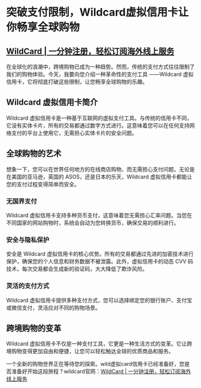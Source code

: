 # 突破支付限制，Wildcard虚拟信用卡让你畅享全球购物

## [WildCard | 一分钟注册，轻松订阅海外线上服务](https://yeka.ai/i/CEO)

在全球化的浪潮中，跨境购物已成为一种趋势。然而，传统的支付方式往往限制了我们的购物体验。今天，我要向您介绍一种革命性的支付工具 ——Wildcard 虚拟信用卡，它将彻底打破这些限制，让您畅享全球购物的乐趣。

## Wildcard 虚拟信用卡简介

Wildcard 虚拟信用卡是一种基于互联网的虚拟支付工具。与传统的信用卡不同，它没有实体卡片，所有的交易都通过数字方式进行。这意味着您可以在任何支持网络支付的平台上使用它，无需担心实体卡片的安全问题。

## 全球购物的艺术

想象一下，您可以在世界任何地方的在线商店购物，而无需担心支付问题。无论是在美国的亚马逊，英国的 ASOS，还是日本的乐天，Wildcard 虚拟信用卡都能让您的支付过程变得简单而安全。

### 无国界支付

Wildcard 虚拟信用卡支持多种货币支付，这意味着您无需担心汇率问题。当您在不同国家的网站购物时，系统会自动为您转换货币，确保交易的顺利进行。

### 安全与隐私保护

安全是 Wildcard 虚拟信用卡的核心优势。所有的交易都通过先进的加密技术进行保护，确保您的个人信息和财务数据不被泄露。此外，虚拟信用卡的动态 CVV 码技术，每次交易都会生成新的验证码，大大降低了欺诈风险。

### 灵活的支付方式

Wildcard 虚拟信用卡提供多种支付方式，您可以选择绑定您的银行账户、支付宝或微信支付，灵活应对不同的购物场景。

## 跨境购物的变革

Wildcard 虚拟信用卡不仅是一种支付工具，它更是一种生活方式的变革。它让跨境购物变得更加自由和便捷，让您可以轻松触达全球的优质商品和服务。

一个全新的购物世界正在等待您的探索。wild虚拟card信用卡已经准备好，您是否准备好开始这段旅程？wildcard官网：[WildCard | 一分钟注册，轻松订阅海外线上服务](https://bewildcard.com/i/CEO)
